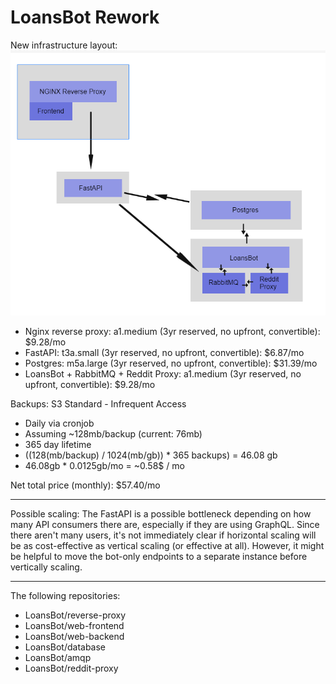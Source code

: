 # LoansBot Rework

New infrastructure layout: ![Picture for Infra](infra.png)

- Nginx reverse proxy: a1.medium (3yr reserved, no upfront, convertible): $9.28/mo
- FastAPI: t3a.small (3yr reserved, no upfront, convertible): $6.87/mo
- Postgres: m5a.large (3yr reserved, no upfront, convertible): $31.39/mo
- LoansBot + RabbitMQ + Reddit Proxy: a1.medium (3yr reserved, no upfront, convertible): $9.28/mo

Backups: S3 Standard - Infrequent Access

- Daily via cronjob
- Assuming ~128mb/backup (current: 76mb)
- 365 day lifetime
- ((128(mb/backup) / 1024(mb/gb)) * 365 backups) = 46.08 gb
- 46.08gb * 0.0125gb/mo = ~0.58$ / mo

Net total price (monthly): $57.40/mo

---

Possible scaling: The FastAPI is a possible bottleneck depending on how many
API consumers there are, especially if they are using GraphQL. Since there
aren't many users, it's not immediately clear if horizontal scaling will be
as cost-effective as vertical scaling (or effective at all). However, it might
be helpful to move the bot-only endpoints to a separate instance before
vertically scaling.

---

The following repositories:

- LoansBot/reverse-proxy
- LoansBot/web-frontend
- LoansBot/web-backend
- LoansBot/database
- LoansBot/amqp
- LoansBot/reddit-proxy

